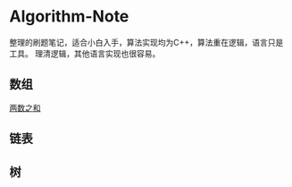 # Algorithm-Note
整理的刷题笔记，适合小白入手，算法实现均为C++，算法重在逻辑，语言只是工具。
理清逻辑，其他语言实现也很容易。

## 数组
[两数之和](https://github.com/tiannT/Algorithm-Note/blob/main/%E6%95%B0%E7%BB%84%E7%B3%BB%E5%88%97/01.md)

## 链表

## 树
